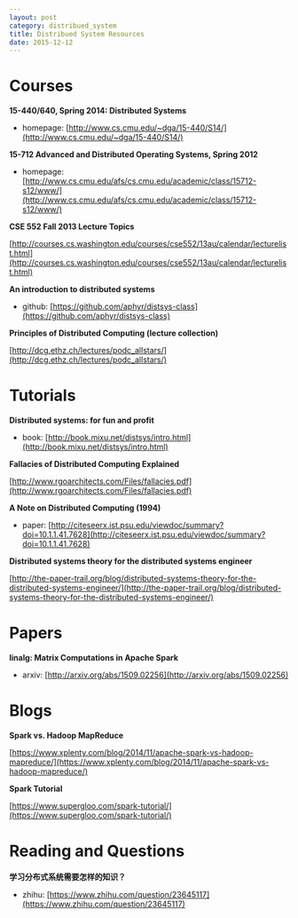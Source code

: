 ```yaml
---
layout: post
category: distribued_system
title: Distribued System Resources
date: 2015-12-12
---
```


# Courses

**15-440/640, Spring 2014: Distributed Systems**

- homepage: [http://www.cs.cmu.edu/~dga/15-440/S14/](http://www.cs.cmu.edu/~dga/15-440/S14/)

**15-712 Advanced and Distributed Operating Systems, Spring 2012**

- homepage: [http://www.cs.cmu.edu/afs/cs.cmu.edu/academic/class/15712-s12/www/](http://www.cs.cmu.edu/afs/cs.cmu.edu/academic/class/15712-s12/www/)

**CSE 552 Fall 2013 Lecture Topics**

[http://courses.cs.washington.edu/courses/cse552/13au/calendar/lecturelist.html](http://courses.cs.washington.edu/courses/cse552/13au/calendar/lecturelist.html)

**An introduction to distributed systems**

- github: [https://github.com/aphyr/distsys-class](https://github.com/aphyr/distsys-class)

**Principles of Distributed Computing (lecture collection)**

[http://dcg.ethz.ch/lectures/podc_allstars/](http://dcg.ethz.ch/lectures/podc_allstars/)

# Tutorials

**Distributed systems: for fun and profit**

- book: [http://book.mixu.net/distsys/intro.html](http://book.mixu.net/distsys/intro.html)

**Fallacies of Distributed Computing Explained**

[http://www.rgoarchitects.com/Files/fallacies.pdf](http://www.rgoarchitects.com/Files/fallacies.pdf)

**A Note on Distributed Computing (1994)**

- paper: [http://citeseerx.ist.psu.edu/viewdoc/summary?doi=10.1.1.41.7628](http://citeseerx.ist.psu.edu/viewdoc/summary?doi=10.1.1.41.7628)

**Distributed systems theory for the distributed systems engineer**

[http://the-paper-trail.org/blog/distributed-systems-theory-for-the-distributed-systems-engineer/](http://the-paper-trail.org/blog/distributed-systems-theory-for-the-distributed-systems-engineer/)

# Papers

**linalg: Matrix Computations in Apache Spark**

- arxiv: [http://arxiv.org/abs/1509.02256](http://arxiv.org/abs/1509.02256)

# Blogs

**Spark vs. Hadoop MapReduce**

[https://www.xplenty.com/blog/2014/11/apache-spark-vs-hadoop-mapreduce/](https://www.xplenty.com/blog/2014/11/apache-spark-vs-hadoop-mapreduce/)

**Spark Tutorial**

[https://www.supergloo.com/spark-tutorial/](https://www.supergloo.com/spark-tutorial/)

# Reading and Questions

**学习分布式系统需要怎样的知识？**

- zhihu: [https://www.zhihu.com/question/23645117](https://www.zhihu.com/question/23645117)